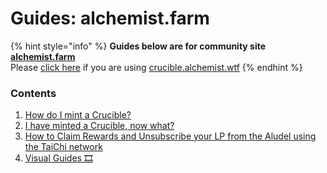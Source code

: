 # Guides: alchemist.farm

{% hint style="info" %}
**Guides below are for community site** [**alchemist.farm**](./)  
Please [click here](../guides-crucible.alchemist.wtf/) if you are using [crucible.alchemist.wtf](../guides-crucible.alchemist.wtf/)
{% endhint %}

### Contents

1. [How do I mint a Crucible?](how-to-get-your-crucible.md)
2. [I have minted a Crucible, now what?](untitled.md)
3. [How to Claim Rewards and Unsubscribe your LP from the Aludel using the TaiChi network](how-to-claim-rewards-and-unsubscribe-your-lp-from-the-aludel-using-the-taichi-network.md)
4. [Visual Guides 🎞](visual-guides.md)

